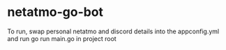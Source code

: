# netatmo-go-bot

To run, swap personal netatmo and discord details into the appconfig.yml and run go run main.go in project root
